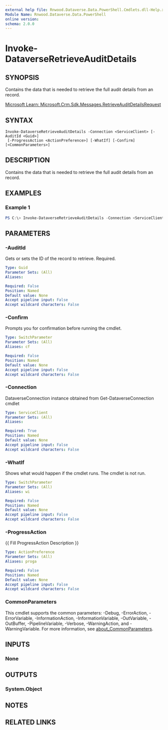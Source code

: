 ```yaml
---
external help file: Rnwood.Dataverse.Data.PowerShell.Cmdlets.dll-Help.xml
Module Name: Rnwood.Dataverse.Data.PowerShell
online version:
schema: 2.0.0
---
```


# Invoke-DataverseRetrieveAuditDetails

## SYNOPSIS
Contains the data that is needed to retrieve the full audit details from an record.

[Microsoft Learn: Microsoft.Crm.Sdk.Messages.RetrieveAuditDetailsRequest](https://learn.microsoft.com/dotnet/api/Microsoft.Crm.Sdk.Messages.RetrieveAuditDetailsRequest)

## SYNTAX

```
Invoke-DataverseRetrieveAuditDetails -Connection <ServiceClient> [-AuditId <Guid>]
 [-ProgressAction <ActionPreference>] [-WhatIf] [-Confirm] [<CommonParameters>]
```

## DESCRIPTION
Contains the data that is needed to retrieve the full audit details from an record.

## EXAMPLES

### Example 1
```powershell
PS C:\> Invoke-DataverseRetrieveAuditDetails -Connection <ServiceClient> -AuditId <Guid>
```

## PARAMETERS

### -AuditId
Gets or sets the ID of the record to retrieve. Required.

```yaml
Type: Guid
Parameter Sets: (All)
Aliases:

Required: False
Position: Named
Default value: None
Accept pipeline input: False
Accept wildcard characters: False
```

### -Confirm
Prompts you for confirmation before running the cmdlet.

```yaml
Type: SwitchParameter
Parameter Sets: (All)
Aliases: cf

Required: False
Position: Named
Default value: None
Accept pipeline input: False
Accept wildcard characters: False
```

### -Connection
DataverseConnection instance obtained from Get-DataverseConnection cmdlet

```yaml
Type: ServiceClient
Parameter Sets: (All)
Aliases:

Required: True
Position: Named
Default value: None
Accept pipeline input: False
Accept wildcard characters: False
```

### -WhatIf
Shows what would happen if the cmdlet runs. The cmdlet is not run.

```yaml
Type: SwitchParameter
Parameter Sets: (All)
Aliases: wi

Required: False
Position: Named
Default value: None
Accept pipeline input: False
Accept wildcard characters: False
```

### -ProgressAction
{{ Fill ProgressAction Description }}

```yaml
Type: ActionPreference
Parameter Sets: (All)
Aliases: proga

Required: False
Position: Named
Default value: None
Accept pipeline input: False
Accept wildcard characters: False
```

### CommonParameters
This cmdlet supports the common parameters: -Debug, -ErrorAction, -ErrorVariable, -InformationAction, -InformationVariable, -OutVariable, -OutBuffer, -PipelineVariable, -Verbose, -WarningAction, and -WarningVariable. For more information, see [about_CommonParameters](http://go.microsoft.com/fwlink/?LinkID=113216).

## INPUTS

### None
## OUTPUTS

### System.Object
## NOTES

## RELATED LINKS

